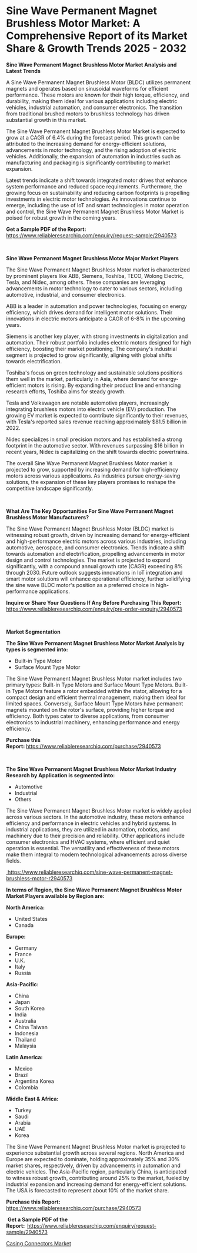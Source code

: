 <p><h1>Sine Wave Permanent Magnet Brushless Motor Market: A Comprehensive Report of its Market Share & Growth Trends 2025 - 2032</h1></p><p><strong>Sine Wave Permanent Magnet Brushless Motor Market Analysis and Latest Trends</strong></p>
<p><p>A Sine Wave Permanent Magnet Brushless Motor (BLDC) utilizes permanent magnets and operates based on sinusoidal waveforms for efficient performance. These motors are known for their high torque, efficiency, and durability, making them ideal for various applications including electric vehicles, industrial automation, and consumer electronics. The transition from traditional brushed motors to brushless technology has driven substantial growth in this market.</p><p>The Sine Wave Permanent Magnet Brushless Motor Market is expected to grow at a CAGR of 6.4% during the forecast period. This growth can be attributed to the increasing demand for energy-efficient solutions, advancements in motor technology, and the rising adoption of electric vehicles. Additionally, the expansion of automation in industries such as manufacturing and packaging is significantly contributing to market expansion.</p><p>Latest trends indicate a shift towards integrated motor drives that enhance system performance and reduced space requirements. Furthermore, the growing focus on sustainability and reducing carbon footprints is propelling investments in electric motor technologies. As innovations continue to emerge, including the use of IoT and smart technologies in motor operation and control, the Sine Wave Permanent Magnet Brushless Motor Market is poised for robust growth in the coming years.</p></p>
<p><strong>Get a Sample PDF of the Report:&nbsp;</strong> <a href="https://www.reliableresearchiq.com/enquiry/request-sample/2940573?utm_campaign=2999&utm_medium=2&utm_source=Github&utm_content=ia&utm_term=15032025&utm_id=sine-wave-permanent-magnet-brushless-motor">https://www.reliableresearchiq.com/enquiry/request-sample/2940573</a></p>
<p>&nbsp;</p>
<p><strong>Sine Wave Permanent Magnet Brushless Motor Major Market Players</strong></p>
<p><p>The Sine Wave Permanent Magnet Brushless Motor market is characterized by prominent players like ABB, Siemens, Toshiba, TECO, Wolong Electric, Tesla, and Nidec, among others. These companies are leveraging advancements in motor technology to cater to various sectors, including automotive, industrial, and consumer electronics.</p><p>ABB is a leader in automation and power technologies, focusing on energy efficiency, which drives demand for intelligent motor solutions. Their innovations in electric motors anticipate a CAGR of 6-8% in the upcoming years.</p><p>Siemens is another key player, with strong investments in digitalization and automation. Their robust portfolio includes electric motors designed for high efficiency, boosting their market positioning. The company's industrial segment is projected to grow significantly, aligning with global shifts towards electrification.</p><p>Toshiba's focus on green technology and sustainable solutions positions them well in the market, particularly in Asia, where demand for energy-efficient motors is rising. By expanding their product line and enhancing research efforts, Toshiba aims for steady growth.</p><p>Tesla and Volkswagen are notable automotive players, increasingly integrating brushless motors into electric vehicle (EV) production. The growing EV market is expected to contribute significantly to their revenues, with Tesla's reported sales revenue reaching approximately $81.5 billion in 2022.</p><p>Nidec specializes in small precision motors and has established a strong footprint in the automotive sector. With revenues surpassing $16 billion in recent years, Nidec is capitalizing on the shift towards electric powertrains.</p><p>The overall Sine Wave Permanent Magnet Brushless Motor market is projected to grow, supported by increasing demand for high-efficiency motors across various applications. As industries pursue energy-saving solutions, the expansion of these key players promises to reshape the competitive landscape significantly.</p></p>
<p>&nbsp;</p>
<p><strong>What Are The Key Opportunities For Sine Wave Permanent Magnet Brushless Motor Manufacturers?</strong></p>
<p><p>The Sine Wave Permanent Magnet Brushless Motor (BLDC) market is witnessing robust growth, driven by increasing demand for energy-efficient and high-performance electric motors across various industries, including automotive, aerospace, and consumer electronics. Trends indicate a shift towards automation and electrification, propelling advancements in motor design and control technologies. The market is projected to expand significantly, with a compound annual growth rate (CAGR) exceeding 8% through 2030. Future outlook suggests innovations in IoT integration and smart motor solutions will enhance operational efficiency, further solidifying the sine wave BLDC motor's position as a preferred choice in high-performance applications.</p></p>
<p><strong>Inquire or Share Your Questions If Any Before Purchasing This Report:</strong> <a href="https://www.reliableresearchiq.com/enquiry/pre-order-enquiry/2940573?utm_campaign=2999&utm_medium=2&utm_source=Github&utm_content=ia&utm_term=15032025&utm_id=sine-wave-permanent-magnet-brushless-motor">https://www.reliableresearchiq.com/enquiry/pre-order-enquiry/2940573</a></p>
<p>&nbsp;</p>
<p><strong>Market Segmentation</strong></p>
<p><strong>The Sine Wave Permanent Magnet Brushless Motor Market Analysis by types is segmented into:</strong></p>
<p><ul><li>Built-in Type Motor</li><li>Surface Mount Type Motor</li></ul></p>
<p><p>The Sine Wave Permanent Magnet Brushless Motor market includes two primary types: Built-in Type Motors and Surface Mount Type Motors. Built-in Type Motors feature a rotor embedded within the stator, allowing for a compact design and efficient thermal management, making them ideal for limited spaces. Conversely, Surface Mount Type Motors have permanent magnets mounted on the rotor's surface, providing higher torque and efficiency. Both types cater to diverse applications, from consumer electronics to industrial machinery, enhancing performance and energy efficiency.</p></p>
<p><strong>Purchase this Report:&nbsp;</strong><a href="https://www.reliableresearchiq.com/purchase/2940573?utm_campaign=2999&utm_medium=2&utm_source=Github&utm_content=ia&utm_term=15032025&utm_id=sine-wave-permanent-magnet-brushless-motor">https://www.reliableresearchiq.com/purchase/2940573</a></p>
<p>&nbsp;</p>
<p><strong>The Sine Wave Permanent Magnet Brushless Motor Market Industry Research by Application is segmented into:</strong></p>
<p><ul><li>Automotive</li><li>Industrial</li><li>Others</li></ul></p>
<p><p>The Sine Wave Permanent Magnet Brushless Motor market is widely applied across various sectors. In the automotive industry, these motors enhance efficiency and performance in electric vehicles and hybrid systems. In industrial applications, they are utilized in automation, robotics, and machinery due to their precision and reliability. Other applications include consumer electronics and HVAC systems, where efficient and quiet operation is essential. The versatility and effectiveness of these motors make them integral to modern technological advancements across diverse fields.</p></p>
<p><a href="https://www.reliableresearchiq.com/sine-wave-permanent-magnet-brushless-motor-r2940573?utm_campaign=2999&utm_medium=2&utm_source=Github&utm_content=ia&utm_term=15032025&utm_id=sine-wave-permanent-magnet-brushless-motor">&nbsp;https://www.reliableresearchiq.com/sine-wave-permanent-magnet-brushless-motor-r2940573</a></p>
<p><strong>In terms of Region, the Sine Wave Permanent Magnet Brushless Motor Market Players available by Region are:</strong></p>
<p>
    <p> <strong> North America: </strong>
        <ul>
            <li>United States</li>
            <li>Canada</li>
        </ul>
        </p> 
    <p> <strong> Europe: </strong>
        <ul>
            <li>Germany</li>
            <li>France</li>
            <li>U.K.</li>
            <li>Italy</li>
            <li>Russia</li>
        </ul>
        </p> 
    <p> <strong> Asia-Pacific: </strong>
        <ul>
            <li>China</li>
            <li>Japan</li>
            <li>South Korea</li>
            <li>India</li>
            <li>Australia</li>
            <li>China Taiwan</li>
            <li>Indonesia</li>
            <li>Thailand</li>
            <li>Malaysia</li>
        </ul>
        </p> 
    <p> <strong> Latin America: </strong>
        <ul>
            <li>Mexico</li>
            <li>Brazil</li>
            <li>Argentina Korea</li>
            <li>Colombia</li>
        </ul>
        </p> 
    <p> <strong> Middle East & Africa: </strong>
        <ul>
            <li>Turkey</li>
            <li>Saudi</li>
            <li>Arabia</li>
            <li>UAE</li>
            <li>Korea</li>
        </ul>
    </p>
    </p>
<p><p>The Sine Wave Permanent Magnet Brushless Motor market is projected to experience substantial growth across several regions. North America and Europe are expected to dominate, holding approximately 35% and 30% market shares, respectively, driven by advancements in automation and electric vehicles. The Asia-Pacific region, particularly China, is anticipated to witness robust growth, contributing around 25% to the market, fueled by industrial expansion and increasing demand for energy-efficient solutions. The USA is forecasted to represent about 10% of the market share.</p></p>
<p><strong>Purchase this Report: </strong><a href="https://www.reliableresearchiq.com/purchase/2940573?utm_campaign=2999&utm_medium=2&utm_source=Github&utm_content=ia&utm_term=15032025&utm_id=sine-wave-permanent-magnet-brushless-motor">https://www.reliableresearchiq.com/purchase/2940573</a></p>
<p>&nbsp;<strong>Get a Sample PDF of the Report:&nbsp;&nbsp;</strong><a href="https://www.reliableresearchiq.com/enquiry/request-sample/2940573?utm_campaign=2999&utm_medium=2&utm_source=Github&utm_content=ia&utm_term=15032025&utm_id=sine-wave-permanent-magnet-brushless-motor">https://www.reliableresearchiq.com/enquiry/request-sample/2940573</a></p>
<p><strong></strong></p>
<p><p><a href="https://github.com/organophelia8282/Market-Research-Report-List-1/blob/main/casing-connectors-market.md?utm_campaign=2999&utm_medium=2&utm_source=Github&utm_content=ia&utm_term=15032025&utm_id=sine-wave-permanent-magnet-brushless-motor">Casing Connectors Market</a></p></p>